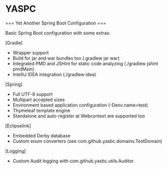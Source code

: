 YASPC
=================================

=== Yet Another Spring Boot Configuration ===

Basic Spring Boot configuration with some extras:

[Gradle]
- Wrapper support
- Build for jar and war bundles too (.gradlew jar war)
- Integrated PMD and JSHint for static code analyzing (./gradlew jshint pmdMain)
- IntelliJ IDEA integration (./gradlew idea)

[Spring]
- Full UTF-8 support
- Multipart accepted sizes
- Environment based application configuration (-Denv.name=test)
- Thymeleaf template engine
- Standalone and auto-register at Webcontext are supported too

[Eclipselink]
- Embedded Derby database
- Custom enum converters (see com.github.yasbc.domains.TestDomain)

[Logging]
- Custom Audit logging with com.github.yasbc.utils.Auditor

